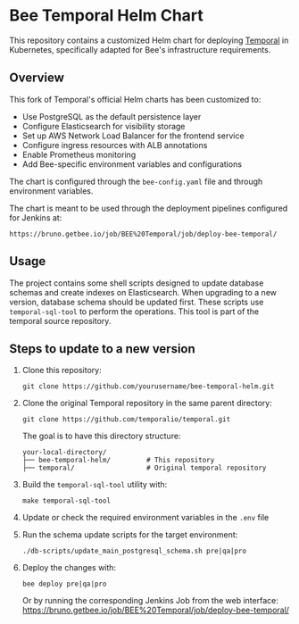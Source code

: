 # Bee Temporal Helm Chart

This repository contains a customized Helm chart for deploying [Temporal](https://temporal.io/) in Kubernetes, specifically adapted for Bee's infrastructure requirements.

## Overview

This fork of Temporal's official Helm charts has been customized to:

- Use PostgreSQL as the default persistence layer
- Configure Elasticsearch for visibility storage
- Set up AWS Network Load Balancer for the frontend service
- Configure ingress resources with ALB annotations
- Enable Prometheus monitoring
- Add Bee-specific environment variables and configurations

The chart is configured through the `bee-config.yaml` file and through environment variables.

The chart is meant to be used through the deployment pipelines configured for Jenkins at:
```
https://bruno.getbee.io/job/BEE%20Temporal/job/deploy-bee-temporal/
```

## Usage

The project contains some shell scripts designed to update database schemas and create indexes on Elasticsearch. When upgrading to a new version, database schema should be updated first. 
These scripts use `temporal-sql-tool` to perform the operations. This tool is part of the temporal source repository.

## Steps to update to a new version

1. Clone this repository:
   ```
   git clone https://github.com/yourusername/bee-temporal-helm.git
   ```

2. Clone the original Temporal repository in the same parent directory:
   ```
   git clone https://github.com/temporalio/temporal.git
   ```
   The goal is to have this directory structure:

   ```
   your-local-directory/
   ├── bee-temporal-helm/         # This repository
   ├── temporal/                  # Original temporal repository
   ```

3. Build the `temporal-sql-tool` utility with:
   ```
   make temporal-sql-tool
   ```

4. Update or check the required environment variables in the `.env` file 
5. Run the schema update scripts for the target environment:
   ```
   ./db-scripts/update_main_postgresql_schema.sh pre|qa|pro
   ```
6. Deploy the changes with:
   ```
   bee deploy pre|qa|pro
   ```
   Or by running the corresponding Jenkins Job from the web interface:
   https://bruno.getbee.io/job/BEE%20Temporal/job/deploy-bee-temporal/